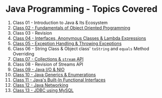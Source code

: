 # Java Programming - Topics Covered

 1. Class 01 - Introduction to Java & Its Ecosystem
 2. [Class 02 - Fundamentals of Object Oriented Programming](./src/class02_oop/notes.md)
 3. Class 03 - Revision
 4. [Class 04 - Interfaces, Anonymous Classes & Lambda Expressions](./src/class04_lambda/notes.md)
 5. [Class 05 - Exception Handling & Throwing Exceptions](./src/class05_error_handling/notes.md)
 6. Class 06 - String Class & Object class' `toString` and `equals` Method Overriding
 7. [Class 07 - Collections & `stream` API](./src/class07_collections/notes.md)
 8. Class 08 - Revision of Streams API
 9. [Class 09 - Java I/O & NIO](./src/class09_io_nio/notes.md)
 10. [Class 10 - Java Generics & Enumerations](./src/class10_generics_and_enums/notes.md)
 11. [Class 11 - Java's Built-In Functional Interfaces](./src/class11_functional_interfaces/notes.md)
 12. [Class 12 - Java Networking](./src/class12_networking/notes.md)
 13. [Class 13 - JDBC using MySQL](./src/class13_jdbc_mysql/notes.md)
